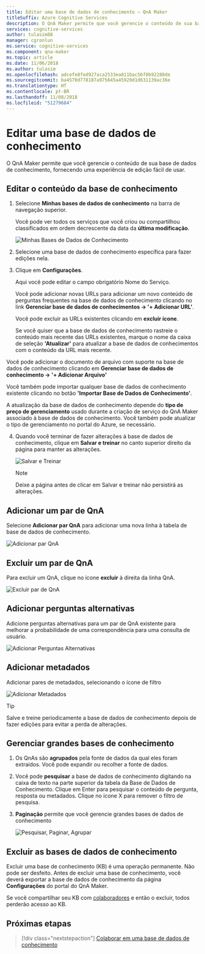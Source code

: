 ```yaml
---
title: Editar uma base de dados de conhecimento – QnA Maker
titleSuffix: Azure Cognitive Services
description: O QnA Maker permite que você gerencie o conteúdo de sua base de dados de conhecimento, fornecendo uma experiência de edição fácil de usar.
services: cognitive-services
author: tulasim88
manager: cgronlun
ms.service: cognitive-services
ms.component: qna-maker
ms.topic: article
ms.date: 11/06/2018
ms.author: tulasim
ms.openlocfilehash: adcefe8fed927aca2533ea811bac56f0b92288de
ms.sourcegitcommit: ba4570d778187a975645a45920d1d631139ac36e
ms.translationtype: HT
ms.contentlocale: pt-BR
ms.lasthandoff: 11/08/2018
ms.locfileid: "51279684"
---
```

# <a name="edit-a-knowledge-base"></a>Editar uma base de dados de conhecimento

O QnA Maker permite que você gerencie o conteúdo de sua base de dados de conhecimento, fornecendo uma experiência de edição fácil de usar.

## <a name="edit-your-knowledge-base-content"></a>Editar o conteúdo da base de conhecimento

1.  Selecione **Minhas bases de dados de conhecimento** na barra de navegação superior. 

    Você pode ver todos os serviços que você criou ou compartilhou classificados em ordem decrescente da data da **última modificação**.

    ![Minhas Bases de Dados de Conhecimento](../media/qnamaker-how-to-edit-kb/my-kbs.png)

2. Selecione uma base de dados de conhecimento específica para fazer edições nela.
 
3. Clique em **Configurações**.

   Aqui você pode editar o campo obrigatório Nome do Serviço.
  
   Você pode adicionar novas URLs para adicionar um novo conteúdo de perguntas frequentes na base de dados de conhecimento clicando no link **Gerenciar base de dados de conhecimentos -> '+ Adicionar URL'**.
   
   Você pode excluir as URLs existentes clicando em **excluir ícone**.
   
   Se você quiser que a base de dados de conhecimento rastreie o conteúdo mais recente das URLs existentes, marque o nome da caixa de seleção **'Atualizar'** para atualizar a base de dados de conhecimentos com o conteúdo da URL mais recente.
   
Você pode adicionar o documento de arquivo com suporte na base de dados de conhecimento clicando em **Gerenciar base de dados de conhecimento -> '+ Adicionar Arquivo'**

Você também pode importar qualquer base de dados de conhecimento existente clicando no botão **'Importar Base de Dados de Conhecimento'**. 
   
A atualização da base de dados de conhecimento depende do **tipo de preço de gerenciamento** usado durante a criação de serviço do QnA Maker associado à base de dados de conhecimento. Você também pode atualizar o tipo de gerenciamento no portal do Azure, se necessário.

4. Quando você terminar de fazer alterações à base de dados de conhecimento, clique em **Salvar e treinar** no canto superior direito da página para manter as alterações.    

    ![Salvar e Treinar](../media/qnamaker-how-to-edit-kb/save-and-train.png)

    >[!NOTE]
    Deixe a página antes de clicar em Salvar e treinar não persistirá as alterações.

## <a name="add-a-qna-pair"></a>Adicionar um par de QnA

Selecione **Adicionar par QnA** para adicionar uma nova linha à tabela de base de dados de conhecimento.

![Adicionar par QnA](../media/qnamaker-how-to-edit-kb/add-qnapair.png)

## <a name="delete-a-qna-pair"></a>Excluir um par de QnA

Para excluir um QnA, clique no ícone **excluir** à direita da linha QnA.

![Excluir par de QnA](../media/qnamaker-how-to-edit-kb/delete-qnapair.png)

## <a name="add-alternate-questions"></a>Adicionar perguntas alternativas

Adicione perguntas alternativas para um par de QnA existente para melhorar a probabilidade de uma correspondência para uma consulta de usuário.

![Adicionar Perguntas Alternativas](../media/qnamaker-how-to-edit-kb/add-alternate-question.png)

## <a name="add-metadata"></a>Adicionar metadados


Adicionar pares de metadados, selecionando o ícone de filtro

![Adicionar Metadados](../media/qnamaker-how-to-edit-kb/add-metadata.png)

> [!TIP]
> Salve e treine periodicamente a base de dados de conhecimento depois de fazer edições para evitar a perda de alterações.

## <a name="manage-large-knowledge-bases"></a>Gerenciar grandes bases de conhecimento

1. Os QnAs são **agrupados** pela fonte de dados da qual eles foram extraídos. Você pode expandir ou recolher a fonte de dados.
2. Você pode **pesquisar** a base de dados de conhecimento digitando na caixa de texto na parte superior da tabela da Base de Dados de Conhecimento. Clique em Enter para pesquisar o conteúdo de pergunta, resposta ou metadados. Clique no ícone X para remover o filtro de pesquisa.
3. **Paginação** permite que você gerencie grandes bases de dados de conhecimento

    ![Pesquisar, Paginar, Agrupar](../media/qnamaker-how-to-edit-kb/search-paginate-group.png)

## <a name="delete-knowledge-bases"></a>Excluir as bases de dados de conhecimento

Excluir uma base de conhecimento (KB) é uma operação permanente. Não pode ser desfeito. Antes de excluir uma base de conhecimento, você deverá exportar a base de dados de conhecimento da página **Configurações** do portal do QnA Maker. 

Se você compartilhar seu KB com [colaboradores](collaborate-knowledge-base.md) e então o excluir, todos perderão acesso ao KB. 

## <a name="next-steps"></a>Próximas etapas

> [!div class="nextstepaction"]
> [Colaborar em uma base de dados de conhecimento](./collaborate-knowledge-base.md)
